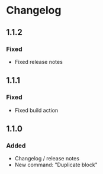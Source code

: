 # Changelog

## 1.1.2
### Fixed
- Fixed release notes

## 1.1.1
### Fixed
- Fixed build action

## 1.1.0
### Added
- Changelog / release notes
- New command: "Duplicate block"
